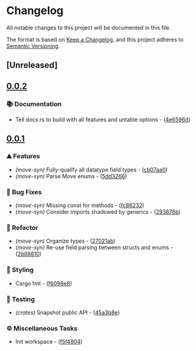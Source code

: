 # Changelog

All notable changes to this project will be documented in this file.

The format is based on [Keep a Changelog](https://keepachangelog.com/en/1.0.0/),
and this project adheres to [Semantic Versioning](https://semver.org/spec/v2.0.0.html).

## [Unreleased]

## [0.0.2](https://github.com/0xangelo/moverox/compare/move-syn-v0.0.1...move-syn-v0.0.2)

### 📚 Documentation

- Tell docs.rs to build with all features and untable options - ([4e6596d](https://github.com/0xangelo/moverox/commit/4e6596d5e830a3d07fa0649b5da46726231718b1))


## [0.0.1](https://github.com/0xangelo/moverox/compare/move-syn-v0.0.0...move-syn-v0.0.1)

### ⛰️ Features

- *(move-syn)* Fully-qualify all datatype field types - ([cb07aa0](https://github.com/0xangelo/moverox/commit/cb07aa094019912565f8935422168984c57026aa))
- *(move-syn)* Parse Move enums - ([5dd3266](https://github.com/0xangelo/moverox/commit/5dd3266a99de415f577b8b337e134e32a18d321b))

### 🐛 Bug Fixes

- *(move-syn)* Missing const for methods - ([fc86232](https://github.com/0xangelo/moverox/commit/fc862320dfaae2849f1136a38e7a46a81ee8da7b))
- *(move-syn)* Consider imports shadowed by generics - ([293876b](https://github.com/0xangelo/moverox/commit/293876bf002363e423f716702bfba55832bfe689))

### 🚜 Refactor

- *(move-syn)* Organize types - ([27021ab](https://github.com/0xangelo/moverox/commit/27021abf7b3160a8171b48ff96d45c119ea73edc))
- *(move-syn)* Re-use field parsing between structs and enums - ([2b88810](https://github.com/0xangelo/moverox/commit/2b8881059348959400cefac491639cd5ec8e82b0))

### 🎨 Styling

- Cargo fmt - ([f6098e8](https://github.com/0xangelo/moverox/commit/f6098e863b8068c1a9328c424c8f861ac121b926))

### 🧪 Testing

- *(crates)* Snapshot public API - ([45a3b8e](https://github.com/0xangelo/moverox/commit/45a3b8e11ce76e14498965af61e457a1b80663fb))

### ⚙️ Miscellaneous Tasks

- Init workspace - ([f5f4804](https://github.com/0xangelo/moverox/commit/f5f4804fe2dde0a7ab6e00fc3227d7fcd33a44e5))


